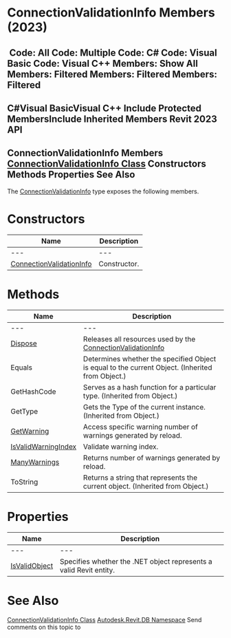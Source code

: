 # ConnectionValidationInfo Members (2023)

﻿
 Code: All Code: Multiple Code: C# Code: Visual Basic Code: Visual C++  Members: Show All Members: Filtered Members: Filtered Members: Filtered   
---  
C#Visual BasicVisual C++
Include Protected MembersInclude Inherited Members
Revit 2023 API  
---  
ConnectionValidationInfo Members  
[ConnectionValidationInfo Class](f9acd482-6c59-12ef-342c-7b6a3ab7f867.md "ConnectionValidationInfo Class") Constructors Methods Properties See Also  
---  
The [ConnectionValidationInfo](f9acd482-6c59-12ef-342c-7b6a3ab7f867.md "ConnectionValidationInfo Class") type exposes the following members.
# Constructors
| Name | Description |
| --- | --- |
| --- | --- | --- |
| [ConnectionValidationInfo](a89d5926-f7fd-e602-5b04-7fd9e08f2299.md "ConnectionValidationInfo Constructor") | Constructor. |

# Methods
| Name | Description |
| --- | --- |
| --- | --- | --- |
| [Dispose](8b07c736-56e5-1bb0-db16-f81439d44c6a.md "Dispose Method") | Releases all resources used by the [ConnectionValidationInfo](f9acd482-6c59-12ef-342c-7b6a3ab7f867.md "ConnectionValidationInfo Class") |
| Equals | Determines whether the specified Object is equal to the current Object. (Inherited from Object.) |
| GetHashCode | Serves as a hash function for a particular type.  (Inherited from Object.) |
| GetType | Gets the Type of the current instance. (Inherited from Object.) |
| [GetWarning](8f6f93f2-661d-568d-3ea7-f68af8948826.md "GetWarning Method") | Access specific warning number of warnings generated by reload. |
| [IsValidWarningIndex](8c6fdd17-4831-17f9-e226-fb065758c7c3.md "IsValidWarningIndex Method") | Validate warning index. |
| [ManyWarnings](fe673d6f-496a-7290-3f81-34d28bc7afa9.md "ManyWarnings Method") | Returns number of warnings generated by reload. |
| ToString | Returns a string that represents the current object. (Inherited from Object.) |

# Properties
| Name | Description |
| --- | --- |
| --- | --- | --- |
| [IsValidObject](4efecb0d-8322-21ae-72e0-9e23a04c117f.md "IsValidObject Property") | Specifies whether the .NET object represents a valid Revit entity. |

# See Also
[ConnectionValidationInfo Class](f9acd482-6c59-12ef-342c-7b6a3ab7f867.md "ConnectionValidationInfo Class")
[Autodesk.Revit.DB Namespace](87546ba7-461b-c646-cbb1-2cb8f5bff8b2.md "Autodesk.Revit.DB Namespace")
Send comments on this topic to 